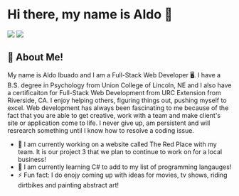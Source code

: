 # Hi there, my name is Aldo 👋

<a href="mailto:aldo.ibuado@gmail.com?"><img src="https://img.shields.io/badge/gmail-%23DD0031.svg?&style=for-the-badge&logo=gmail&logoColor=white"/></a>
<a href="https://www.linkedin.com/in/aldo-ibuado/"><img src="https://img.shields.io/badge/linkedin-%230077B5.svg?style=for-the-badge&logo=linkedin&logoColor=white"/></a>

## :rocket: About Me!

My name is Aldo Ibuado and I am a Full-Stack Web Developer :desktop_computer:. I have a B.S. degree in Psychology from Union College of Lincoln, NE and I also have a certificaiton for Full-Stack Web Development from URC Extension from Riverside, CA. I enjoy helping others, figuring things out, pushing myself to excel. Web development has always been fascinating to me because of the fact that you are able to get creative, work with a team and make client's site or application come to life. I never give up, am persistent and will resrearch something until I know how to resolve a coding issue. 

- 🔭 I am currently working on a website called The Red Place with my team. It is our project 3 that we plan to continue to work on for a local business!
- 🌱 I am currently learning C# to add to my list of programming langauges!
- ⚡ Fun fact: I do enojy coming up with ideas for movies, tv shows, riding dirtbikes and painting abstract art!
